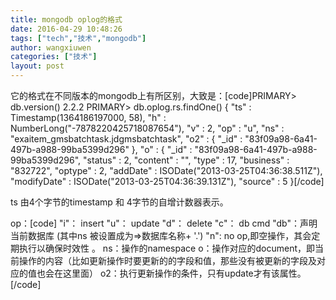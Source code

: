 ```yaml
---
title: mongodb oplog的格式
date: 2016-04-29 10:48:26
tags: ["tech","技术","mongodb"]
author: wangxiuwen
categories: ["技术"]
layout: post
---
```


它的格式在不同版本的mongodb上有所区别，大致是：[code]PRIMARY&gt; db.version()
2.2.2
PRIMARY&gt; db.oplog.rs.findOne()
{
&quot;ts&quot; : Timestamp(1364186197000, 58),
&quot;h&quot; : NumberLong(&quot;-7878220425718087654&quot;),
&quot;v&quot; : 2,
&quot;op&quot; : &quot;u&quot;,
&quot;ns&quot; : &quot;exaitem_gmsbatchtask.jdgmsbatchtask&quot;,
&quot;o2&quot; : {
&quot;_id&quot; : &quot;83f09a98-6a41-497b-a988-99ba5399d296&quot;
},
&quot;o&quot; : {
&quot;_id&quot; : &quot;83f09a98-6a41-497b-a988-99ba5399d296&quot;,
&quot;status&quot; : 2,
&quot;content&quot; : &quot;&quot;,
&quot;type&quot; : 17,
&quot;business&quot; : &quot;832722&quot;,
&quot;optype&quot; : 2,
&quot;addDate&quot; : ISODate(&quot;2013-03-25T04:36:38.511Z&quot;),
&quot;modifyDate&quot; : ISODate(&quot;2013-03-25T04:36:39.131Z&quot;),
&quot;source&quot; : 5
}[/code]

ts 由4个字节的timestamp 和 4字节的自增计数器表示。

op：[code]
&quot;i&quot;： insert
&quot;u&quot;： update
&quot;d&quot;： delete
&quot;c&quot;： db cmd
&quot;db&quot;：声明当前数据库 (其中ns 被设置成为=&gt;数据库名称+ '.')
&quot;n&quot;: no op,即空操作，其会定期执行以确保时效性 。
ns：操作的namespace
o：操作对应的document，即当前操作的内容（比如更新操作时要更新的的字段和值，那些没有被更新的字段及对应的值也会在这里面）
o2：执行更新操作的条件，只有update才有该属性。[/code]